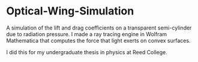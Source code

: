 # Optical-Wing-Simulation
A simulation of the lift and drag coefficients on a transparent semi-cylinder due to radiation pressure. I made a ray tracing engine in
Wolfram Mathematica that computes the force that light exerts on convex surfaces. 

I did this for my undergraduate thesis in physics at Reed College.

